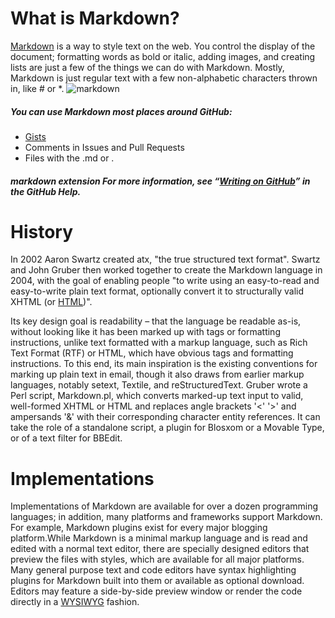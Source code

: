# What is Markdown?
 [Markdown](https://en.wikipedia.org/wiki/Markdown) is a way to style text on the web. You control the display of the document; formatting words as bold or italic, adding images, and creating lists are just a few of the things we can do with Markdown. Mostly, Markdown is just regular text with a few non-alphabetic characters thrown in, like # or *.
![markdown](https://www.howtogeek.com/wp-content/uploads/2019/11/markdown-logo.jpg?width=1198&trim=1,1&bg-color=000&pad=1,1)
##### You can use Markdown most places around GitHub:
* [Gists](https://gist.github.com/)
* Comments in Issues and Pull Requests
* Files with the .md or .
##### markdown extension For more information, see “[Writing on GitHub](https://docs.github.com/en/github/writing-on-github)” in the GitHub Help.

# History
In 2002 Aaron Swartz created atx, "the true structured text format". Swartz and John Gruber then worked together to create the Markdown language in 2004, with the goal of enabling people "to write using an easy-to-read and easy-to-write plain text format, optionally convert it to structurally valid XHTML (or [HTML](https://en.wikipedia.org/wiki/HTML))".

Its key design goal is readability – that the language be readable as-is, without looking like it has been marked up with tags or formatting instructions, unlike text formatted with a markup language, such as Rich Text Format (RTF) or HTML, which have obvious tags and formatting instructions. To this end, its main inspiration is the existing conventions for marking up plain text in email, though it also draws from earlier markup languages, notably setext, Textile, and reStructuredText.
Gruber wrote a Perl script, Markdown.pl, which converts marked-up text input to valid, well-formed XHTML or HTML and replaces angle brackets '<' '>' and ampersands '&' with their corresponding character entity references. It can take the role of a standalone script, a plugin for Blosxom or a Movable Type, or of a text filter for BBEdit.

# Implementations
Implementations of Markdown are available for over a dozen programming languages; in addition, many platforms and frameworks support Markdown. For example, Markdown plugins exist for every major blogging platform.While Markdown is a minimal markup language and is read and edited with a normal text editor, there are specially designed editors that preview the files with styles, which are available for all major platforms. Many general purpose text and code editors have syntax highlighting plugins for Markdown built into them or available as optional download. Editors may feature a side-by-side preview window or render the code directly in a [WYSIWYG](https://en.wikipedia.org/wiki/WYSIWYG) fashion.
